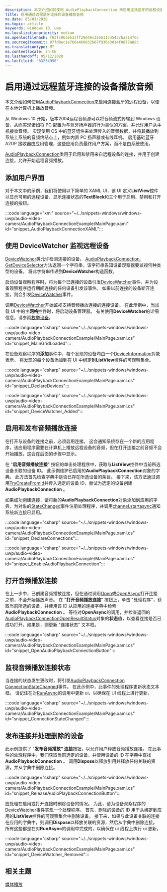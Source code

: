 ```yaml
---
description: 本文介绍如何使用 AudioPlaybackConnection 来启用连接蓝牙的远程设备，以便在本地计算机上播放音频。
title: 启用通过远程蓝牙连接的设备播放音频
ms.date: 05/03/2020
ms.topic: article
keywords: windows 10, uwp
ms.localizationpriority: medium
ms.openlocfilehash: f03fc963e533ff29d49c326611c45437baa14f6c
ms.sourcegitcommit: 87fd0ec1e706a460832b67f936a3014f0877a88c
ms.translationtype: MT
ms.contentlocale: zh-CN
ms.lasthandoff: 05/12/2020
ms.locfileid: "83234950"
---
```

# <a name="enable-audio-playback-from-remote-bluetooth-connected-devices"></a>启用通过远程蓝牙连接的设备播放音频

本文介绍如何使用[AudioPlaybackConnection](/uwp/api/windows.media.audio.audioplaybackconnection)来启用连接蓝牙的远程设备，以便在本地计算机上播放音频。

从 Windows 10 开始，版本2004远程音频源可以将音频流式传输到 Windows 设备，从而实现诸如将 PC 配置为与蓝牙扬声器的行为类似的方案，并允许用户从手机接收音频。 实现使用 OS 中的蓝牙组件来处理传入的音频数据，并将其播放到系统上系统的音频终结点上，例如内置 PC 扬声器或有线耳机。 启用基础蓝牙 A2DP 接收器由应用管理，这些应用负责最终用户方案，而不是由系统使用。

[AudioPlaybackConnection](/uwp/api/windows.media.audio.audioplaybackconnection)类用于启用和禁用来自远程设备的连接，并用于创建连接，允许开始远程音频播放。

## <a name="add-a-user-interface"></a>添加用户界面

对于本文中的示例，我们将使用以下简单的 XAML UI，该 UI 定义**ListView**控件以显示可用的远程设备、显示连接状态的**TextBlock**和三个用于启用、禁用和打开连接的按钮。

:::code language="xml" source="~/../snippets-windows/windows-uwp/audio-video-camera/AudioPlaybackConnectionExample/MainPage.xaml" id="snippet_AudioPlaybackConnectionXAML":::

## <a name="use-devicewatcher-to-monitor-for-remote-devices"></a>使用 DeviceWatcher 监视远程设备

[DeviceWatcher](/uwp/api/windows.devices.enumeration.devicewatcher)类允许检测连接的设备。 [AudioPlaybackConnection. GetDeviceSelector](/uwp/api/windows.media.audio.audioplaybackconnection.getdeviceselector)方法返回一个字符串，该字符串告知设备观察器要监视何种类型的设备。 将此字符串传递到**DeviceWatcher**构造函数。 

启动设备观察程序时，将为每个已连接的设备引发[DeviceWatcher](/uwp/api/windows.devices.enumeration.devicewatcher.added)事件，并为设备观察程序运行期间连接的任何设备引发该事件。 如果以前连接的设备断开连接，则会引发[DeviceWatcher](/uwp/api/windows.devices.enumeration.devicewatcher.removed)事件。 

调用[DeviceWatcher](/uwp/api/windows.devices.enumeration.devicewatcher.start)开始监视支持音频播放连接的连接设备。 在此示例中，当加载 UI 中的主**网格**控件时，将启动设备管理器。 有关使用**DeviceWatcher**的详细信息，请参阅[枚举设备](/windows/uwp/devices-sensors/enumerate-devices)。

:::code language="csharp" source="~/../snippets-windows/windows-uwp/audio-video-camera/AudioPlaybackConnectionExample/MainPage.xaml.cs" id="snippet_MainGridLoaded":::


在设备观察程序的**添加**事件中，每个发现的设备均由一个[DeviceInformation](/uwp/api/Windows.Devices.Enumeration.DeviceInformation)对象表示。 将发现的每个设备添加到在 UI 中绑定到**ListView**控件的可观察集合。

:::code language="csharp" source="~/../snippets-windows/windows-uwp/audio-video-camera/AudioPlaybackConnectionExample/MainPage.xaml.cs" id="snippet_DeclareDevices":::


:::code language="csharp" source="~/../snippets-windows/windows-uwp/audio-video-camera/AudioPlaybackConnectionExample/MainPage.xaml.cs" id="snippet_DeviceWatcher_Added":::


## <a name="enable-and-release-audio-playback-connections"></a>启用和发布音频播放连接

在打开与设备的连接之前，必须启用连接。 这会通知系统存在一个新的应用程序，该应用程序需要在计算机上播放远程设备的音频，但在打开连接之前音频不会开始播放，这会在后面的步骤中显示。

在 "**启用音频播放连接**" 按钮的单击处理程序中，获取与**ListView**控件中当前所选设备关联的设备 ID。 此示例维护已启用的**AudioPlaybackConnection**对象的字典。 此方法首先检查字典中是否已存在所选设备的条目。 接下来，该方法通过调用[TryCreateFromId](/uwp/api/windows.media.audio.audioplaybackconnection.trycreatefromid)并传入选定的设备 ID，尝试为选定的设备创建**AudioPlaybackConnection** 。 

如果成功创建连接，请将新的**AudioPlaybackConnection**对象添加到应用的字典，为对象的[StateChanged](/uwp/api/windows.media.audio.audioplaybackconnection.statechanged)事件注册处理程序，并调用[channel.startasync](/uwp/api/windows.media.audio.audioplaybackconnection.startasync)通知系统新连接已启用。 

:::code language="csharp" source="~/../snippets-windows/windows-uwp/audio-video-camera/AudioPlaybackConnectionExample/MainPage.xaml.cs" id="snippet_DeclareConnections":::

:::code language="csharp" source="~/../snippets-windows/windows-uwp/audio-video-camera/AudioPlaybackConnectionExample/MainPage.xaml.cs" id="snippet_EnableAudioPlaybackConnection":::


## <a name="open-the-audio-playback-connection"></a>打开音频播放连接

在上一步中，已创建音频播放连接，但在通过调用[Open](/uwp/api/windows.media.audio.audioplaybackconnection.open)或[OpenAsync](/uwp/api/windows.media.audio.audioplaybackconnection.openasync)打开连接之前，不会开始播放声音。 在 "**打开音频播放连接**" 按钮上，单击 "处理程序"，获取当前所选的设备，并使用该 ID 从应用的连接字典中检索**AudioPlaybackConnection** 。 等待对**OpenAsync**的调用，并检查返回的[AudioPlaybackConnectionOpenResultStatus](/uwp/api/windows.media.audio.audioplaybackconnectionopenresult)对象的**状态**值，以查看连接是否已成功打开，如果是，则更新 "连接状态" 文本框。


:::code language="csharp" source="~/../snippets-windows/windows-uwp/audio-video-camera/AudioPlaybackConnectionExample/MainPage.xaml.cs" id="snippet_OpenAudioPlaybackConnectionButton":::

## <a name="monitor-audio-playback-connection-state"></a>监视音频播放连接状态

当连接的状态发生更改时，将引发[AudioPlaybackConnection ConnectionStateChanged](/uwp/api/windows.media.audio.audioplaybackconnection.statechanged)事件。 在此示例中，此事件的处理程序更新状态文本框。 请记住在对[RunAsync](/uwp/api/windows.ui.core.coredispatcher.runasync)的调用中更新 ui，以确保在 UI 线程上进行更新。

:::code language="csharp" source="~/../snippets-windows/windows-uwp/audio-video-camera/AudioPlaybackConnectionExample/MainPage.xaml.cs" id="snippet_ConnectionStateChanged":::

## <a name="release-connections-and-handle-removed-devices"></a>发布连接并处理删除的设备

此示例提供了 "**发布音频播放" 连接**按钮，以允许用户释放音频播放连接。 在此事件的处理程序中，我们获取当前选定的设备，并使用设备的 ID 在字典中查找**AudioPlaybackConnection** 。 调用**Dispose**以释放引用并释放任何关联的资源，并从字典中删除连接。

:::code language="csharp" source="~/../snippets-windows/windows-uwp/audio-video-camera/AudioPlaybackConnectionExample/MainPage.xaml.cs" id="snippet_ReleaseAudioPlaybackConnectionButton":::

应处理在启用或打开连接时删除设备的情况。 为此，请为设备观察程序的[DeviceWatcher](/uwp/api/windows.devices.enumeration.devicewatcher.removed)事件实现一个处理程序。 首先，删除的设备的 ID 用于从绑定到应用的**ListView**控件的可观察集合中删除设备。 接下来，如果与此设备关联的连接在应用的字典中，则调用**Dispose**以释放关联的资源，然后从字典中删除连接。 所有这些都是在对**RunAsync**的调用中完成的，以确保在 ui 线程上执行 ui 更新。

:::code language="csharp" source="~/../snippets-windows/windows-uwp/audio-video-camera/AudioPlaybackConnectionExample/MainPage.xaml.cs" id="snippet_DeviceWatcher_Removed":::

## <a name="related-topics"></a>相关主题

[媒体播放](media-playback.md)


 





